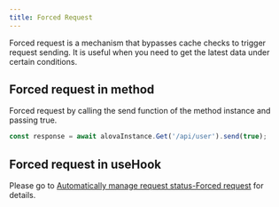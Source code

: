 ```yaml
---
title: Forced Request
---
```


Forced request is a mechanism that bypasses cache checks to trigger request sending. It is useful when you need to get the latest data under certain conditions.

## Forced request in method

Forced request by calling the send function of the method instance and passing true.

```javascript
const response = await alovaInstance.Get('/api/user').send(true);
```

## Forced request in useHook

Please go to [Automatically manage request status-Forced request](/next/tutorial/client/strategy/use-request) for details.
